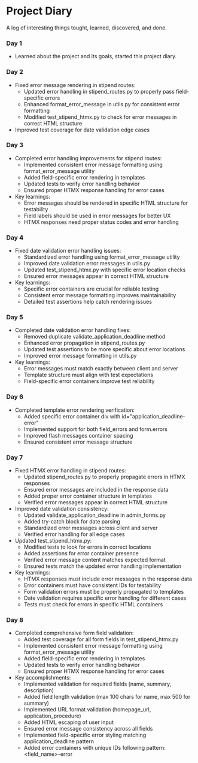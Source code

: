 # Project Diary
A log of interesting things tought, learned, discovered, and done.

### Day 1
- Learned about the project and its goals, started this project diary.

### Day 2
- Fixed error message rendering in stipend routes:
  * Updated error handling in stipend_routes.py to properly pass field-specific errors
  * Enhanced format_error_message in utils.py for consistent error formatting
  * Modified test_stipend_htmx.py to check for error messages in correct HTML structure
- Improved test coverage for date validation edge cases

### Day 3
- Completed error handling improvements for stipend routes:
  * Implemented consistent error message formatting using format_error_message utility
  * Added field-specific error rendering in templates
  * Updated tests to verify error handling behavior
  * Ensured proper HTMX response handling for error cases
- Key learnings:
  * Error messages should be rendered in specific HTML structure for testability
  * Field labels should be used in error messages for better UX
  * HTMX responses need proper status codes and error handling

### Day 4
- Fixed date validation error handling issues:
  * Standardized error handling using format_error_message utility
  * Improved date validation error messages in utils.py
  * Updated test_stipend_htmx.py with specific error location checks
  * Ensured error messages appear in correct HTML structure
- Key learnings:
  * Specific error containers are crucial for reliable testing
  * Consistent error message formatting improves maintainability
  * Detailed test assertions help catch rendering issues

### Day 5
- Completed date validation error handling fixes:
  * Removed duplicate validate_application_deadline method
  * Enhanced error propagation in stipend_routes.py
  * Updated test assertions to be more specific about error locations
  * Improved error message formatting in utils.py
- Key learnings:
  * Error messages must match exactly between client and server
  * Template structure must align with test expectations
  * Field-specific error containers improve test reliability

### Day 6
- Completed template error rendering verification:
  * Added specific error container div with id="application_deadline-error"
  * Implemented support for both field_errors and form.errors
  * Improved flash messages container spacing
  * Ensured consistent error message structure

### Day 7
- Fixed HTMX error handling in stipend routes:
  * Updated stipend_routes.py to properly propagate errors in HTMX responses
  * Ensured error messages are included in the response data
  * Added proper error container structure in templates
  * Verified error messages appear in correct HTML structure
- Improved date validation consistency:
  * Updated validate_application_deadline in admin_forms.py
  * Added try-catch block for date parsing
  * Standardized error messages across client and server
  * Verified error handling for all edge cases
- Updated test_stipend_htmx.py:
  * Modified tests to look for errors in correct locations
  * Added assertions for error container presence
  * Verified error message content matches expected format
  * Ensured tests match the updated error handling implementation
- Key learnings:
  * HTMX responses must include error messages in the response data
  * Error containers must have consistent IDs for testability
  * Form validation errors must be properly propagated to templates
  * Date validation requires specific error handling for different cases
  * Tests must check for errors in specific HTML containers

### Day 8
- Completed comprehensive form field validation:
  * Added test coverage for all form fields in test_stipend_htmx.py
  * Implemented consistent error message formatting using format_error_message utility
  * Added field-specific error rendering in templates
  * Updated tests to verify error handling behavior
  * Ensured proper HTMX response handling for error cases
- Key accomplishments:
  * Implemented validation for required fields (name, summary, description)
  * Added field length validation (max 100 chars for name, max 500 for summary)
  * Implemented URL format validation (homepage_url, application_procedure)
  * Added HTML escaping of user input
  * Ensured error message consistency across all fields
  * Implemented field-specific error styling matching application_deadline pattern
  * Added error containers with unique IDs following pattern: <field_name>-error

